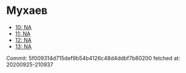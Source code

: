 # Мухаев
- [10: NA](10.md)
- [11: NA](11.md)
- [12: NA](12.md)
- [13: NA](13.md)

Commit: 5f009314d715def9b54b4126c48d4ddbf7b80200
 fetched at: 20200925-210937
